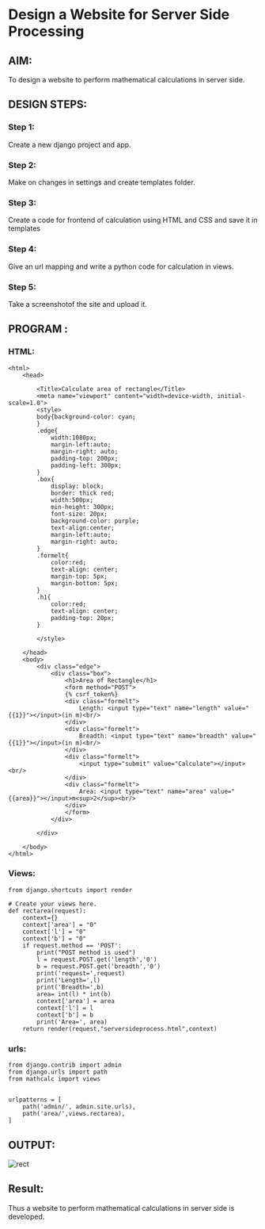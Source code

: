 # Design a Website for Server Side Processing

## AIM:
To design a website to perform mathematical calculations in server side.

## DESIGN STEPS:

### Step 1:
Create a new django project and app.
### Step 2:
Make on changes in settings and create templates folder.


### Step 3:
Create a code for frontend of calculation using HTML and CSS and save it in templates

### Step 4:
Give an url mapping and write a python code for calculation in views.


### Step 5:
Take a screenshotof the site and upload it.


## PROGRAM :
### HTML:
```<!DOCTYPE html>
<html>
    <head>
        
        <Title>Calculate area of rectangle</Title>
        <meta name="viewport" content="width=device-width, initial-scale=1.0">
        <style>
        body{background-color: cyan;
        }
        .edge{
            width:1080px;
            margin-left:auto;
            margin-right: auto;
            padding-top: 200px;
            padding-left: 300px;
        }
        .box{
            display: block;
            border: thick red;
            width:500px;
            min-height: 300px;
            font-size: 20px;
            background-color: purple;
            text-align:center;
            margin-left:auto;
            margin-right: auto;
        }
        .formelt{
            color:red;
            text-align: center;
            margin-top: 5px;
            margin-bottom: 5px;
        }
        .h1{
            color:red;
            text-align: center;
            padding-top: 20px;
        }

        </style>

    </head>
    <body>
        <div class="edge">
            <div class="box">
                <h1>Area of Rectangle</h1>
                <form method="POST">
                {% csrf_token%}
                <div class="formelt">
                    Length: <input type="text" name="length" value="{{1}}"></input>(in m)<br/>
                </div>
                <div class="formelt">
                    Breadth: <input type="text" name="breadth" value="{{1}}"></input>(in m)<br/>
                </div>
                <div class="formelt">
                    <input type="submit" value="Calculate"></input><br/>
                </div>
                <div class="formelt">
                    Area: <input type="text" name="area" value="{{area}}"></input>m<sup>2</sup><br/>
                </div>
                </form>
            </div>

        </div>

    </body>
</html>
```
### Views:
```
from django.shortcuts import render

# Create your views here.
def rectarea(request):
    context={}
    context['area'] = "0"
    context['l'] = "0"
    context['b'] = "0"
    if request.method == 'POST':
        print("POST method is used")
        l = request.POST.get('length','0')
        b = request.POST.get('breadth','0')
        print('request=',request)
        print('Length=',l)
        print('Breadth=',b)
        area= int(l) * int(b)
        context['area'] = area
        context['l'] = l
        context['b'] = b
        print('Area=', area)
    return render(request,"serversideprocess.html",context)
```
### urls:
```
from django.contrib import admin
from django.urls import path
from mathcalc import views


urlpatterns = [
    path('admin/', admin.site.urls),
    path('area/',views.rectarea),
]
```


## OUTPUT:
![rect](https://user-images.githubusercontent.com/118707051/215271809-138e6640-4aae-47f7-bd26-610031503812.jpg)


## Result:
Thus a website to perform mathematical calculations in server side is developed.
